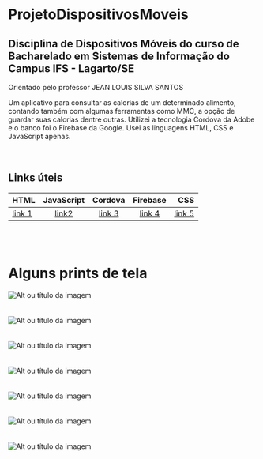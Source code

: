 # ProjetoDispositivosMoveis

## Disciplina de Dispositivos Móveis do curso de Bacharelado em Sistemas de Informação do Campus IFS - Lagarto/SE

Orientado pelo professor JEAN LOUIS SILVA SANTOS

Um aplicativo para consultar as calorias de um determinado alimento, contando também com algumas ferramentas como MMC, a opção de guardar suas calorias dentre outras. Utilizei a tecnologia Cordova da Adobe e o banco foi o Firebase da Google. Usei as linguagens HTML, CSS e JavaScript apenas.
<br><br><br>

## Links úteis

HTML | JavaScript | Cordova | Firebase | CSS
:--------- | :------: | :-------: | :-------: | -------:
[link 1](https://developer.mozilla.org/pt-BR/docs/Web/HTML) | [link2 ](https://developer.mozilla.org/pt-BR/docs/Web/JavaScript) | [link 3](https://cordova.apache.org/) | [link 4](https://firebase.google.com/?hl=pt-br) | [link 5](https://www.hostinger.com.br/tutoriais/o-que-e-css-guia-basico-de-css/)

<br><br>
# Alguns prints de tela

![Alt ou título da imagem](https://firebasestorage.googleapis.com/v0/b/testeslab-c72db.appspot.com/o/imagensTeste%2F6.PNG?alt=media&token=b55a2049-2f31-43d2-a2af-e9e070d7371f)
<br><br><br>
![Alt ou título da imagem](https://firebasestorage.googleapis.com/v0/b/testeslab-c72db.appspot.com/o/imagensTeste%2F7.PNG?alt=media&token=a045bd21-9205-4de0-a325-3f9b23780958)
<br><br><br>
![Alt ou título da imagem](https://firebasestorage.googleapis.com/v0/b/testeslab-c72db.appspot.com/o/imagensTeste%2F8.PNG?alt=media&token=6ce7125f-cb0a-45ee-a020-e13dcee62c6b)
<br><br><br>
![Alt ou título da imagem](https://firebasestorage.googleapis.com/v0/b/testeslab-c72db.appspot.com/o/imagensTeste%2F9.PNG?alt=media&token=939cf1b7-edf3-4253-9da2-9124cd38458b)
<br><br><br>
![Alt ou título da imagem](https://firebasestorage.googleapis.com/v0/b/testeslab-c72db.appspot.com/o/imagensTeste%2F10.PNG?alt=media&token=ad21372b-1226-41fc-8d4f-f727a0e72ce8)
<br><br><br>
![Alt ou título da imagem](https://firebasestorage.googleapis.com/v0/b/testeslab-c72db.appspot.com/o/imagensTeste%2F11.PNG?alt=media&token=9f4b4d9c-2abb-460c-ac52-92dc0dfd0011)
<br><br><br>
![Alt ou título da imagem](https://firebasestorage.googleapis.com/v0/b/testeslab-c72db.appspot.com/o/imagensTeste%2F12.PNG?alt=media&token=e0230864-dd82-43ed-834f-de29961d4a1f)
